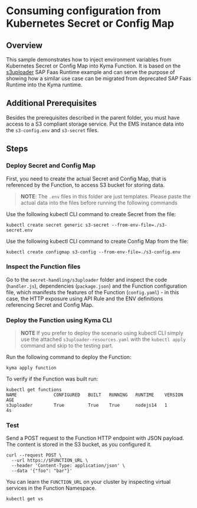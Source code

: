 # Consuming configuration from Kubernetes Secret or Config Map

## Overview

This sample demonstrates how to inject environment variables from Kubernetes Secret or Config Map into Kyma Function.
It is based on the [s3uploader](https://github.com/SAP-samples/cloud-function-nodejs-samples/tree/master/examples/s3uploader) SAP Faas Runtime example and can serve the purpose of showing how a similar use case can be migrated from deprecated SAP Faas Runtime into the Kyma runtime.

## Additional Prerequisites

Besides the prerequisites described in the parent folder, you must have access to a S3 compliant storage service. Put the EMS instance data into the `s3-config.env` and `s3-secret` files.

## Steps

### Deploy Secret and Config Map

First, you need to create the actual Secret and Config Map, that is referenced by the Function, to access S3 bucket for storing data.

> **NOTE**:  The `.env` files in this folder are just templates. Please paste the actual data into the files before running the following commands

Use the following kubectl CLI command to create Secret from the file:
```shell
kubectl create secret generic s3-secret --from-env-file=./s3-secret.env
```

Use the following kubectl CLI command to create Config Map from the file:
```shell
kubectl create configmap s3-config --from-env-file=./s3-config.env
```
### Inspect the Function files

Go to the `secret-handling/s3uploader` folder and inspect the code (`handler.js`), dependencies (`package.json`) and the Function configuration file, which manifests the features of the Function (`config.yaml`) - in this case, the HTTP exposure using API Rule and the ENV definitions referencing Secret and Config Map.



### Deploy the Function using Kyma CLI

> **NOTE** If you prefer to deploy the scenario using kubectl CLI simply use the attached `s3uploader-resources.yaml` with the `kubectl apply` command and skip to the testing part.


Run the following command to deploy the Function:

```shell
kyma apply function
```


To verify if the Function was built run:

```shell
kubectl get functions
NAME              CONFIGURED   BUILT   RUNNING   RUNTIME    VERSION   AGE
s3uploader        True         True    True      nodejs14   1         4s
```



### Test

Send a POST request to the Function HTTP endpoint with JSON payload.
The content is stored in the S3 bucket, as you configured it.

```shell
curl --request POST \
  --url https://$FUNCTION_URL \
  --header 'Content-Type: application/json' \
  --data '{"foo": "bar"}'
```

You can learn the `FUNCTION_URL` on your cluster by inspecting virtual services in the Function Namespace.
```shell
kubectl get vs
```